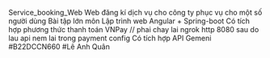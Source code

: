 Service_booking_Web
Web đăng kí dịch vụ cho công ty phục vụ cho một số người dùng
Bài tập lớn môn Lập trình web
Angular + Spring-boot
Có tích hợp phương thức thanh toán VNPay // phai chay lai ngrok http 8080 sau do lau api nem lai trong payment config
Có tích hợp API Gemeni
#B22DCCN660
#Lê Anh Quân
